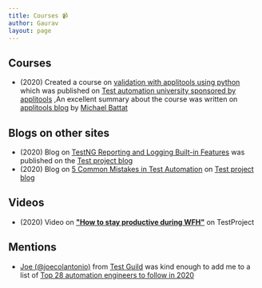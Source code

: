 ```yaml
---
title: Courses 📹
author: Gaurav
layout: page
---
```


## Courses

- (2020) Created a course on
  [validation with applitools using python](https://testautomationu.applitools.com/visual-testing-python/)
  which was published on
  [Test automation university sponsored by applitools](https://testautomationu.applitools.com/) ,An
  excellent summary about the course was written on
  [applitools blog](https://applitools.com/blog/test-visually-with-python-tau/) by
  [Michael Battat](https://applitools.com/blog/author/michaelbattat/)

## Blogs on other sites

- (2020) Blog on
  [TestNG Reporting and Logging Built-in Features](https://blog.testproject.io/2020/01/23/testng-reporting-and-logging-built-in-features/)
  was published on the [Test project blog](https://blog.testproject.io/)
- (2020) Blog on
  [5 Common Mistakes in Test Automation](https://blog.testproject.io/2020/10/06/common-mistakes-in-test-automation/)
  on [Test project blog](https://blog.testproject.io/)

## Videos

- (2020) Video on [**"How to stay productive during WFH"**](https://youtu.be/XdGasWJBw6U) on
  TestProject

## Mentions

- <a href="https://twitter.com/joecolantonio?ref_src=twsrc%5Egoogle%7Ctwcamp%5Eserp%7Ctwgr%5Eauthor" target="_blank" rel="noopener">Joe
  (@joecolantonio)</a> from [Test Guild](https://testguild.com/) was kind enough to add me to a list
  of&nbsp;<a href="https://testguild.com/follow-testers-2020/" target="_blank" rel="noopener">Top 28
  automation engineers to follow in 2020 </a>
